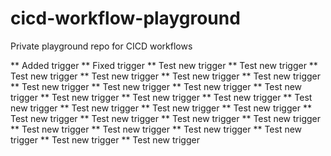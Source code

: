 # cicd-workflow-playground
Private playground repo for CICD workflows

** Added trigger
** Fixed trigger
** Test new trigger
** Test new trigger
** Test new trigger
** Test new trigger
** Test new trigger
** Test new trigger
** Test new trigger
** Test new trigger
** Test new trigger
** Test new trigger
** Test new trigger
** Test new trigger
** Test new trigger
** Test new trigger
** Test new trigger
** Test new trigger
** Test new trigger
** Test new trigger
** Test new trigger
** Test new trigger
** Test new trigger
** Test new trigger
** Test new trigger
** Test new trigger
** Test new trigger
** Test new trigger
** Test new trigger